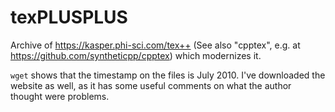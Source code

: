 # texPLUSPLUS

Archive of https://kasper.phi-sci.com/tex++ (See also "cpptex", e.g. at https://github.com/syntheticpp/cpptex) which modernizes it.

`wget` shows that the timestamp on the files is July 2010. I've downloaded the website as well, as it has some useful comments on what the author thought were problems.


